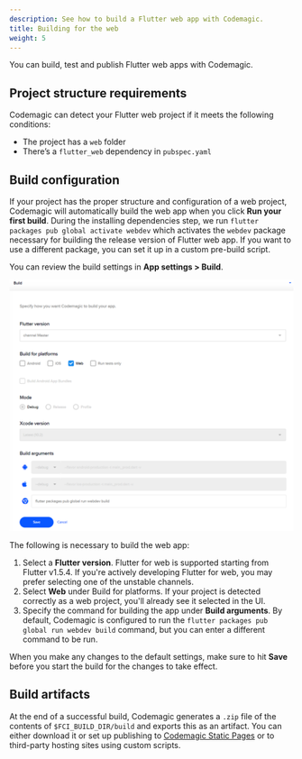 ```yaml
---
description: See how to build a Flutter web app with Codemagic.
title: Building for the web
weight: 5
---
```


You can build, test and publish Flutter web apps with Codemagic.

## Project structure requirements

Codemagic can detect your Flutter web project if it meets the following conditions:

- The project has a `web` folder
- There’s a `flutter_web` dependency in `pubspec.yaml`

## Build configuration

If your project has the proper structure and configuration of a web project, Codemagic will automatically build the web app when you click **Run your first build**. During the installing dependencies step, we run `flutter packages pub global activate webdev` which activates the `webdev` package necessary for building the release version of Flutter web app. If you want to use a different package, you can set it up in a custom pre-build script.

You can review the build settings in **App settings > Build**.

![](../uploads/2019/05/build_settings.PNG)

The following is necessary to build the web app:

1. Select a **Flutter version**. Flutter for web is supported starting from Flutter v1.5.4. If you're actively developing Flutter for web, you may prefer selecting one of the unstable channels.
2. Select **Web** under Build for platforms. If your project is detected correctly as a web project, you'll already see it selected in the UI.
3. Specify the command for building the app under **Build arguments**. By default, Codemagic is configured to run the `flutter packages pub global run webdev build` command, but you can enter a different command to be run.

When you make any changes to the default settings, make sure to hit **Save** before you start the build for the changes to take effect.

## Build artifacts

At the end of a successful build, Codemagic generates a `.zip` file of the contents of `$FCI_BUILD_DIR/build` and exports this as an artifact. You can either download it or set up publishing to [Codemagic Static Pages](https://docs.codemagic.io/publishing/publishing-to-codemagic-static-pages/) or to third-party hosting sites using custom scripts.
